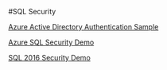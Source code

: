 #SQL Security

<!--laceholder for summary.--> 

[Azure Active Directory Authentication Sample](azure-active-directory-auth)

[Azure SQL Security Demo](https://github.com/Microsoft/azure-sql-security-sample) 

[SQL 2016 Security Demo](contoso-clinic)
